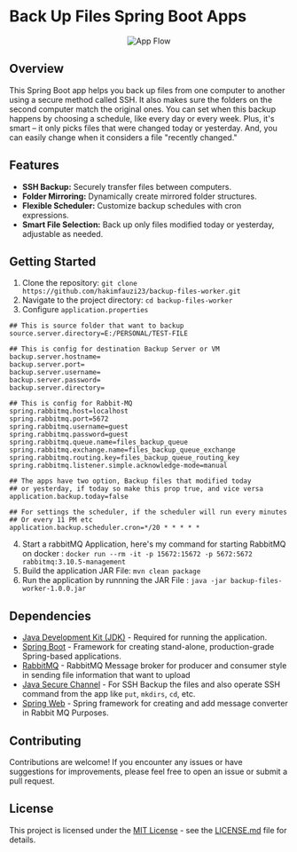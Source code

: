 # Back Up Files Spring Boot Apps
<p align="center">
  <img src="./flow.gif" alt="App Flow" />
</p>

## Overview
This Spring Boot app helps you back up files from one computer to another using a secure method called SSH. It also makes sure the folders on the second computer match the original ones. You can set when this backup happens by choosing a schedule, like every day or every week. Plus, it's smart – it only picks files that were changed today or yesterday. And, you can easily change when it considers a file "recently changed."

## Features
- **SSH Backup:** Securely transfer files between computers.
- **Folder Mirroring:** Dynamically create mirrored folder structures.
- **Flexible Scheduler:** Customize backup schedules with cron expressions.
- **Smart File Selection:** Back up only files modified today or yesterday, adjustable as needed.

## Getting Started
1. Clone the repository: `git clone https://github.com/hakimfauzi23/backup-files-worker.git`
2. Navigate to the project directory: `cd backup-files-worker`
3. Configure `application.properties`
```properties
## This is source folder that want to backup
source.server.directory=E:/PERSONAL/TEST-FILE

## This is config for destination Backup Server or VM
backup.server.hostname=
backup.server.port=
backup.server.username=
backup.server.password=
backup.server.directory=

## This is config for Rabbit-MQ 
spring.rabbitmq.host=localhost
spring.rabbitmq.port=5672
spring.rabbitmq.username=guest
spring.rabbitmq.password=guest
spring.rabbitmq.queue.name=files_backup_queue
spring.rabbitmq.exchange.name=files_backup_queue_exchange
spring.rabbitmq.routing.key=files_backup_queue_routing_key
spring.rabbitmq.listener.simple.acknowledge-mode=manual

## The apps have two option, Backup files that modified today
## or yesterday, if today so make this prop true, and vice versa
application.backup.today=false

## For settings the scheduler, if the scheduler will run every minutes
## Or every 11 PM etc
application.backup.scheduler.cron=*/20 * * * * *
```
4. Start a rabbitMQ Application, here's my command for starting RabbitMQ on docker : `docker run --rm -it -p 15672:15672 -p 5672:5672 rabbitmq:3.10.5-management`
5. Build the application JAR File: `mvn clean package`
6. Run the application by runnning the JAR File : `java -jar backup-files-worker-1.0.0.jar`

## Dependencies

- [Java Development Kit (JDK)](https://www.oracle.com/java/technologies/javase-jdk11-downloads.html) - Required for running the application.
- [Spring Boot](https://spring.io/projects/spring-boot) - Framework for creating stand-alone, production-grade Spring-based applications.
- [RabbitMQ](https://www.rabbitmq.com/) - RabbitMQ Message broker for producer and consumer style in sending file information that want to upload
- [Java Secure Channel](http://www.jcraft.com/jsch/) - For SSH Backup the files and also operate SSH command from the app like `put`, `mkdirs`, `cd`, etc.
- [Spring Web](https://spring.io/guides/gs/spring-boot/) - Spring framework for creating and add message converter in Rabbit MQ Purposes.

## Contributing

Contributions are welcome! If you encounter any issues or have suggestions for improvements, please feel free to open an issue or submit a pull request.

## License

This project is licensed under the [MIT License](https://opensource.org/licenses/MIT) - see the [LICENSE.md](LICENSE.md) file for details.
